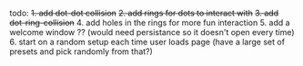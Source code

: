 todo:
~~1. add dot-dot collision~~
~~2. add rings for dots to interact with~~
~~3. add dot-ring-collision~~
4. add holes in the rings for more fun interaction
5. add a welcome window ?? (would need persistance so it doesn't open every time)
6. start on a random setup each time user loads page (have a large set of presets and pick randomly from that?)